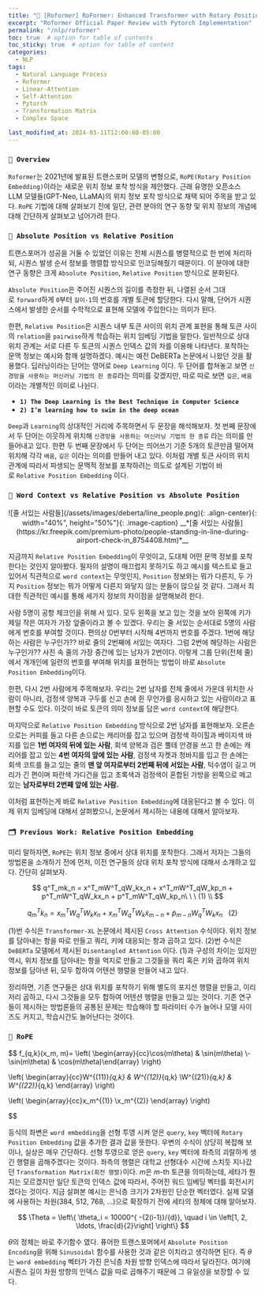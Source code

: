 ```yaml
---
title: "🎡 [Roformer] RoFormer: Enhanced Transformer with Rotary Position Embedding"
excerpt: "Roformer Official Paper Review with Pytorch Implementation"
permalink: "/nlp/roformer"
toc: true  # option for table of contents
toc_sticky: true  # option for table of content
categories:
  - NLP
tags:
  - Natural Language Process
  - Roformer
  - Linear-Attention
  - Self-Attention
  - Pytorch
  - Transformation Matrix
  - Complex Space

last_modified_at: 2024-03-11T12:00:00-05:00
---
```

### `🔭 Overview`

`Roformer`는 2021년에 발표된 트랜스포머 모델의 변형으로, `RoPE(Rotary Position Embedding)`이라는 새로운 위치 정보 포착 방식을 제안했다. 근래 유명한 오픈소스 LLM 모델들(GPT-Neo, LLaMA)의 위치 정보 포착 방식으로 채택 되어 주목을 받고 있다. `RoPE` 기법에 대해 살펴보기 전에 일단, 관련 분야의 연구 동향 및 위치 정보의 개념에 대해 간단하게 살펴보고 넘어가려 한다.

### `🤔 Absolute Position vs Relative Position`

트랜스포머가 성공을 거둘 수 있었던 이유는 전체 시퀀스를 병렬적으로 한 번에 처리하되, 시퀀스 발생 순서 정보를 행렬합 방식으로 인코딩해줬기 때문이다. 이 분야에 대한 연구 동향은 크게 `Absolute Position`, `Relative Position` 방식으로 분화된다. 

`Absolute Position`은 주어진 시퀀스의 길이를 측정한 뒤, 나열된 순서 그대로 `forward`하게 `0`부터 `길이-1`의 번호를 개별 토큰에 할당한다. 다시 말해, 단어가 시퀀스에서 발생한 순서를 수학적으로 표현해 모델에 주입한다는 의미가 된다.

한편, `Relative Position`은 시퀀스 내부 토큰 사이의 위치 관계 표현을 통해 토큰 사이의 `relation`을 `pairwise`하게 학습하는 위치 임베딩 기법을 말한다. 일반적으로 상대 위치 관계는 서로 다른 두 토큰의 시퀀스 인덱스 값의 차를 이용해 나타낸다. 포착하는 문맥 정보는 예시와 함깨 설명하겠다. 예시는 예전 DeBERTa 논문에서 나왔던 것을 활용했다. 딥러닝이라는 단어는 영어로 `Deep Learning` 이다. 두 단어를 합쳐놓고 보면 `신경망을 사용하는 머신러닝 기법의 한 종류`라는 의미를 갖겠지만, 따로 따로 보면 `깊은`, `배움`이라는 개별적인 의미로 나뉜다.

- **`1) The Deep Learning is the Best Technique in Computer Science`**
- **`2) I’m learning how to swim in the deep ocean`**

`Deep`과 `Learning`의 상대적인 거리에 주목하면서 두 문장을 해석해보자. 첫 번째 문장에서 두 단어는 이웃하게 위치해 `신경망을 사용하는 머신러닝 기법의 한 종류` 라는 의미를 만들어내고 있다. 한편 두 번째 문장에서 두 단어는 띄어쓰기 기준 5개의 토큰만큼 떨어져 위치해 각각 `배움`, `깊은` 이라는 의미를 만들어 내고 있다. 이처럼 개별 토큰 사이의 위치 관계에 따라서 파생되는 문맥적 정보를 포착하려는 의도로 설계된 기법이 바로 `Relative Position Embedding` 이다.

### **`🤔 Word Context vs Relative Position vs Absolute Position`**

<p markdown="1" align="center">
![줄 서있는 사람들](/assets/images/deberta/line_people.png){: .align-center}{: width="40%", height="50%"}{: .image-caption}
__*[줄 서있는 사람들](https://kr.freepik.com/premium-photo/people-standing-in-line-during-airport-check-in_8754408.htm)*__
</p>

지금까지 `Relative Position Embedding`이 무엇이고, 도대체 어떤 문맥 정보를 포착한다는 것인지 알아봤다. 필자의 설명이 매끄럽지 못하기도 하고 예시를 텍스트로 들고 있어서 직관적으로 `word context`는 무엇인지, `Position` 정보와는 뭐가 다른지, 두 가지 `Position` 정보는 뭐가 어떻게 다른지 와닿지 않는 분들이 많으실 것 같다. 그래서 최대한 직관적인 예시를 통해 세가지 정보의 차이점을 설명해보려 한다.

사람 5명이 공항 체크인을 위해 서 있다. 모두 왼쪽을 보고 있는 것을 보아 왼쪽에 키가 제일 작은 여자가 가장 앞줄이라고 볼 수 있겠다. 우리는 줄 서있는 순서대로 5명의 사람에게 번호를 부여할 것이다. 편의상 0번부터 시작해 4번까지 번호를 주겠다. 1번에 해당하는 사람은 누구인가??  바로 줄의 2번째에 서있는 여자다. 그럼 2번에 해당하는 사람은 누구인가?? 사진 속 줄의 가장 중간에 있는 남자가 2번이다. 이렇게 그룹 단위(전체 줄)에서 개개인에 일련의 번호를 부여해 위치를 표현하는 방법이 바로 `Absolute Position Embedding`이다.

한편, 다시 2번 사람에게 주목해보자. 우리는 2번 남자를 전체 줄에서 가운데 위치한 사람이 아니라, 검정색 양복과 구두를 신고 손에 쥔 무언가를 응시하고 있는 사람이라고 표현할 수도 있다. 이것이 바로 토큰의 의미 정보를 담은 `word context`에 해당한다. 

마지막으로 `Relative Position Embedding` 방식으로 2번 남자를 표현해보자. 오른손으로는 커피를 들고 다른 손으로는 캐리어를 잡고 있으며 검정색 하이힐과 베이지색 바지를 입은 **1번 여자의 뒤에 있는 사람**, 회색 양복과 검은 뿔테 안경을 쓰고 한 손에는 캐리어를 잡고 있는 **4번 여자의 앞에 있는 사람**, 검정색 자켓과 청바지를 입고 한 손에는 회색 코트를 들고 있는 줄의 **맨 앞 여자로부터 2번째 뒤에 서있는 사람**, 턱수염이 길고 머리가 긴 편이며 파란색 가디건을 입고 초록색과 검정색이 혼합된 가방을 왼쪽으로 메고 있는 **남자로부터 2번째 앞에 있는 사람.**

이처럼 표현하는게 바로 `Relative Position Embedding`에 대응된다고 볼 수 있다. 이제 위치 임베딩에 대해서 살펴봤으니, 논문에서 제시하는 내용에 대해서 알아보자.

### **`🗂️ Previous Work: Relative Position Embedding`**

미리 말하자면, `RoPE`는 위치 정보 중에서 상대 위치를 포착한다. 그래서 저자는 그들의 방법론을 소개하기 전에 먼저, 이전 연구들의 상대 위치 포착 방식에 대해서 소개하고 있다. 간단히 살펴보자.

$$
q^T_mk_n = x^T_mW^T_qW_kx_n + x^T_mW^T_qW_kp_n + p^T_mW^T_qW_kx_n + p^T_mW^T_qW_kp_n\ \ \ (1) \\
$$

$$
q^T_m k_n = x^T_m W^T_q W_k x_n + x^T_m W^T_q {W_k} \tilde{x}_{m-n} + \widetilde{p}_{m-n} W^T_q W_k x_n \ \ \ (2)
$$

(1)번 수식은 `Transformer-XL` 논문에서 제시된 `Cross Attention` 수식이다. 위치 정보를 담아내는 항을 따로 만들고 쿼리, 키에 대응되는 항과 곱하고 있다. (2)번 수식은 `DeBERTa` 모델에서 제시된 `Disentangled Attention` 이다. (1)과 구성의 차이는 있지만 역시, 위치 정보를 담아내는 항을 억지로 만들고 그것들을 쿼리 혹은 키와 곱하여 위치 정보를 담아낸 뒤, 모두 합하여 어텐션 행렬을 만들어 내고 있다.

정리하면, 기존 연구들은 상대 위치를 포착하기 위해 별도의 포지션 행렬을 만들고, 이리저리 곱하고, 다시 그것들을 모두 합하여 어텐션 행렬을 만들고 있는 것이다. 기존 연구들이 제시하는 방법론들의 공통된 문제는 학습해야 할 파라미터 수가 늘어나 모델 사이즈도 커지고, 학습시간도 늘어난다는 것이다.

### `🎡 RoPE`

$$
f_{q,k}(x_m, m)= \left( \begin{array}{cc}\cos(m\theta) & \sin(m\theta) \\-\sin(m\theta) & \cos(m\theta)\end{array} \right)

\left( \begin{array}{cc}W^{(11)}_{q,k} & W^{(12)}_{q,k} \\W^{(21)}_{q,k} & W^{(22)}_{q,k} \end{array} \right) 

\left( \begin{array}{cc}x_m^{(1)} \\x_m^{(2)} \end{array} \right) 

$$

등식의 좌변은 `word embedding`을 선형 투영 시켜 얻은 `query`, `key` 벡터에 `Rotary Position Embedding` 값을 추가한 결과 값을 뜻한다. 우변의 수식이 상당히 복잡해 보이나, 실상은 매우 간단하다. 선형 투영으로 얻은 `query`, `key` 벡터에 좌측의 괴랄하게 생긴 행렬을 곱해주겠다는 것이다. 좌측의 행렬은 대학교 선형대수 시간에 스치듯 지나갔던 `Transformation Matrix(회전 행렬)`이다. $m$은 $m$-th 토큰을 의미하는데, 세타가 뭔지는 모르겠지만 일단 토큰의 인덱스 값에 따라서, 주어진 워드 임베딩 벡터를 회전시키겠다는 것이다. 지금 살펴본 예시는 은닉층 크기가 2차원인 단순한 벡터였다. 실제 모델에 사용하는 차원(384, 512, 768, …)으로 확장하기 전에 세타의 정체에 대해 알아보자.

$$
\Theta = \left\{ \theta_i = 10000^{ -{2(i-1)}/{d}}, \quad i \in \left[1, 2, \ldots, \frac{d}{2}\right] \right\}
$$

$\theta$의 정체는 바로 주기함수 였다. 퓨어한 트랜스포머에서 `Absolute Position Encoding`을 위해 `Sinusoidal` 함수를 사용한 것과 같은 이치라고 생각하면 된다. 즉 $\theta$는 `word embedding` 벡터가 가진 은닉층 차원 방향 인덱스에 따라서 달라진다. 여기에 시퀀스 길이 차원 방향의 인덱스 값을 따로 곱해주기 때문에 그 유일성을 보장할 수 있다.
